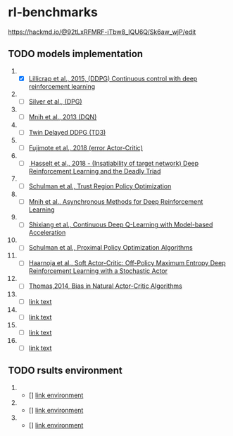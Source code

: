# rl-benchmarks

https://hackmd.io/@92tLxRFMRF-iTbw8_IQU6Q/Sk6aw_wjP/edit

## TODO models implementation

1. - [X] [Lillicrap et al., 2015, (DDPG) Continuous control with deep reinforcement learning](https://arxiv.org/abs/1509.02971)
2. - [ ] [Silver et al., (DPG)](https://deepmind.com/research/publications/deterministic-policy-gradient-algorithms)
3. - [ ] [Mnih et al., 2013 (DQN)](https://arxiv.org/abs/1312.5602)
4. - [ ] [Twin Delayed DDPG (TD3)](https://spinningup.openai.com/en/latest/algorithms/td3.html)
5. - [ ] [Fujimote et al., 2018 (error Actor-Critic)](https://arxiv.org/abs/1802.09477)
6. - [ ] [ Hasselt et al., 2018 - (Insatiability of target network) Deep Reinforcement Learning and the Deadly Triad](https://arxiv.org/pdf/1812.02648.pdf)
8. - [ ] [Schulman et al., Trust Region Policy Optimization](https://arxiv.org/pdf/1502.05477.pdf)
9. - [ ] [Mnih et al., Asynchronous Methods for Deep Reinforcement Learning](https://arxiv.org/pdf/1602.01783.pdf)
10. - [ ] [Shixiang et al., Continuous Deep Q-Learning with Model-based Acceleration](https://arxiv.org/pdf/1603.00748.pdf)
11. - [ ] [Schulman et al., Proximal Policy Optimization Algorithms](https://arxiv.org/pdf/1707.06347.pdf)
12. - [ ] [Haarnoja et al., Soft Actor-Critic: Off-Policy Maximum Entropy Deep Reinforcement Learning with a Stochastic Actor](https://arxiv.org/pdf/1801.01290.pdf)
13. - [ ] [Thomas,2014, Bias in Natural Actor-Critic Algorithms](http://proceedings.mlr.press/v32/thomas14.pdf)
14. - [ ] [link text](https:// "title")
15. - [ ] [link text](https:// "title")
16. - [ ] [link text](https:// "title")
17. - [ ] [link text](https:// "title")

## TODO rsults environment 

1. - [] [link environment]()
2. - [] [link environment]()
1. - [] [link environment]()
